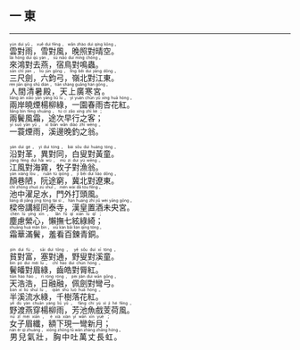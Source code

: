 ## 一 東
---
<div>

<p>
<ruby><rb> 雲對雨，雪對風，晚照對晴空。 </rb> <rt>yún  duì  yǔ ， xuě  duì  fēng ， wǎn  zhào  duì  qíng  kōng 。</rt></ruby><BR>
<ruby><rb> 來鴻對去燕，宿鳥對鳴蟲。 </rb> <rt>lái  hóng  duì  qù  yàn ， sù  niǎo  duì  míng  chóng 。</rt></ruby><BR>
<ruby><rb> 三尺劍，六鈞弓，嶺北對江東。 </rb> <rt>sān  chǐ  jiàn ， liù  jūn  gōng ， lǐng  běi  duì  jiāng  dōng 。</rt></ruby><BR>
<ruby><rb> 人間清暑殿，天上廣寒宮。 </rb> <rt>rén  jiān  qīng  shǔ  diàn ， tiān  shàng  guǎng  hán  gōng 。</rt></ruby><BR>
<ruby><rb> 兩岸曉煙楊柳綠，一園春雨杏花紅。 </rb> <rt>liǎng  àn  xiǎo  yān  yáng  liǔ  lǜ ， yī  yuán  chūn  yǔ  xìng  huā  hóng 。</rt></ruby><BR>
<ruby><rb> 兩鬢風霜，途次早行之客； </rb> <rt>liǎng  bìn  fēng  shuāng ， tú  cì  zǎo  xíng  zhī  kè ；</rt></ruby><BR>
<ruby><rb> 一蓑煙雨，溪邊晚釣之翁。 </rb> <rt>yī  suō  yān  yǔ ， xī  biān  wǎn  diào  zhī  wēng 。</rt></ruby><BR></P>

<p>
<ruby><rb> 沿對革，異對同，白叟對黃童。 </rb> <rt>yán  duì  gé ， yì  duì  tóng ， bái  sǒu  duì  huáng  tóng 。</rt></ruby><BR>
<ruby><rb> 江風對海霧，牧子對漁翁。 </rb> <rt>jiāng  fēng  duì  hǎi  wù ， mù  zi  duì  yú  wēng 。</rt></ruby><BR>
<ruby><rb> 顏巷陋，阮途窮，冀北對遼東。 </rb> <rt>yán  xiàng  lòu ， ruǎn  tú  qióng ， jì  běi  duì  liáo  dōng 。</rt></ruby><BR>
<ruby><rb> 池中濯足水，門外打頭風。 </rb> <rt>chí  zhōng  zhuó  zú  shuǐ ， mén  wài  dǎ  tóu  fēng 。</rt></ruby><BR>
<ruby><rb> 樑帝講經同泰寺，漢皇置酒未央宮。 </rb> <rt>liáng  dì  jiǎng  jīng  tóng  tài  sì ， hàn  huáng  zhì  jiǔ  wèi  yāng  gōng 。</rt></ruby><BR>
<ruby><rb> 塵慮縈心，懶撫七絃綠綺； </rb> <rt>chén  lǜ  yíng  xīn ， lǎn  fǔ  qī  xián  lǜ  qǐ ；</rt></ruby><BR>
<ruby><rb> 霜華滿鬢，羞看百鍊青銅。 </rb> <rt>shuāng  huá  mǎn  bìn ， xiū  kàn  bǎi  liàn  qīng  tóng 。</rt></ruby><BR></P>

<p>
<ruby><rb> 貧對富，塞對通，野叟對溪童。 </rb> <rt>pín  duì  fù ， sāi  duì  tōng ， yě  sǒu  duì  xī  tóng 。</rt></ruby><BR>
<ruby><rb> 鬢皤對眉綠，齒皓對脣紅。 </rb> <rt>bìn  pó  duì  méi  lǜ ， chǐ  hào  duì  chún  hóng 。</rt></ruby><BR>
<ruby><rb> 天浩浩，日融融，佩劍對彎弓。 </rb> <rt>tiān  hào  hào ， rì  róng  róng ， pèi  jiàn  duì  wān  gōng 。</rt></ruby><BR>
<ruby><rb> 半溪流水綠，千樹落花紅。 </rb> <rt>bàn  xī  liú  shuǐ  lǜ ， qiān  shù  luò  huā  hóng 。</rt></ruby><BR>
<ruby><rb> 野渡燕穿楊柳雨，芳池魚戲芰荷風。 </rb> <rt>yě  dù  yàn  chuān  yáng  liǔ  yǔ ， fāng  chí  yú  xì  jì  hé  fēng 。</rt></ruby><BR>
<ruby><rb> 女子眉纖，額下現一彎新月； </rb> <rt>nǚ  zǐ  méi  xiān ， é  xià  xiàn  yī  wān  xīn  yuè ；</rt></ruby><BR>
<ruby><rb> 男兒氣壯，胸中吐萬丈長虹。 </rb> <rt>nán  ér  qì  zhuàng ， xiōng  zhōng  tǔ  wàn  zhàng  zhǎng  hóng 。</rt></ruby><BR></P>

</div>
